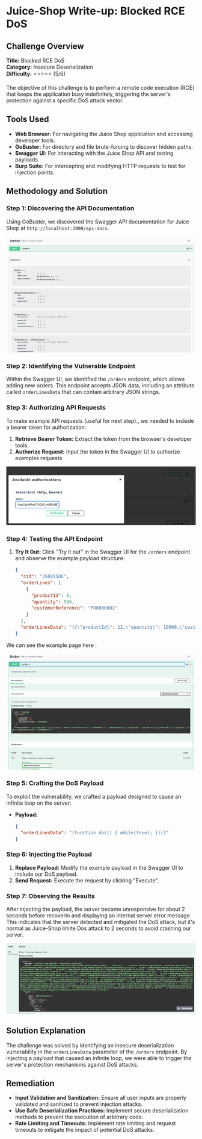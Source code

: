 # Juice-Shop Write-up: Blocked RCE DoS

## Challenge Overview
**Title:** Blocked RCE DoS  
**Category:** Insecure Deserialization  
**Difficulty:** ⭐⭐⭐⭐⭐ (5/6)  

The objective of this challenge is to perform a remote code execution (RCE) that keeps the application busy indefinitely, triggering the server's protection against a specific DoS attack vector.

## Tools Used
- **Web Browser:** For navigating the Juice Shop application and accessing developer tools.
- **GoBuster:** For directory and file brute-forcing to discover hidden paths.
- **Swagger UI:** For interacting with the Juice Shop API and testing payloads.
- **Burp Suite:** For intercepting and modifying HTTP requests to test for injection points.

## Methodology and Solution

### Step 1: Discovering the API Documentation
Using GoBuster, we discovered the Swagger API documentation for Juice Shop at `http://localhost:3000/api-docs`.

![Swagger API Documentation](../assets/difficulty5/blocked_rce_dos_1.png)


### Step 2: Identifying the Vulnerable Endpoint
Within the Swagger UI, we identified the `/orders` endpoint, which allows adding new orders. This endpoint accepts JSON data, including an attribute called `orderLinesData` that can contain arbitrary JSON strings.

### Step 3: Authorizing API Requests
To make example API requests (useful for next step)., we needed to include a bearer token for authorization:
1. **Retrieve Bearer Token:** Extract the token from the browser's developer tools.
2. **Authorize Request:** Input the token in the Swagger UI to authorize examples requests 

![Authorization token](../assets/difficulty5/blocked_rce_dos_3.png)


### Step 4: Testing the API Endpoint
1. **Try It Out:** Click "Try it out" in the Swagger UI for the `/orders` endpoint and observe the example payload structure:
   ```json
   {
     "cid": "JS0815DE",
     "orderLines": [
       {
         "productId": 8,
         "quantity": 500,
         "customerReference": "PO0000001"
       }
     ],
     "orderLinesData": "[{\"productId\": 12,\"quantity\": 10000,\"customerReference\": [\"PO0000001.2\", \"SM20180105|042\"],\"couponCode\": \"pes[Bh.u*t\"},{\"productId\": 13,\"quantity\": 2000,\"customerReference\": \"PO0000003.4\"}]"
   }
   ```

We can see the example page here :

![Example of API Call](../assets/difficulty5/blocked_rce_dos_2.png)

### Step 5: Crafting the DoS Payload
To exploit the vulnerability, we crafted a payload designed to cause an infinite loop on the server:
- **Payload:**
  ```json
  {
    "orderLinesData": "(function dos() { while(true); })()"
  }
  ```

### Step 6: Injecting the Payload
1. **Replace Payload:** Modify the example payload in the Swagger UI to include our DoS payload.
2. **Send Request:** Execute the request by clicking "Execute".

### Step 7: Observing the Results
After injecting the payload, the server became unresponsive for about 2 seconds before recoverin and displaying an internal server error message. This indicates that the server detected and mitigated the DoS attack, but it's normal as Juice-Shop limite Dos attack to 2 seconds to avoid crashing our server.

![Internal Server error response](../assets/difficulty5/blocked_rce_dos_4.png)

## Solution Explanation
The challenge was solved by identifying an insecure deserialization vulnerability in the `orderLinesData` parameter of the `/orders` endpoint. By injecting a payload that caused an infinite loop, we were able to trigger the server's protection mechanisms against DoS attacks.

## Remediation
- **Input Validation and Sanitization:** Ensure all user inputs are properly validated and sanitized to prevent injection attacks.
- **Use Safe Deserialization Practices:** Implement secure deserialization methods to prevent the execution of arbitrary code.
- **Rate Limiting and Timeouts:** Implement rate limiting and request timeouts to mitigate the impact of potential DoS attacks.

